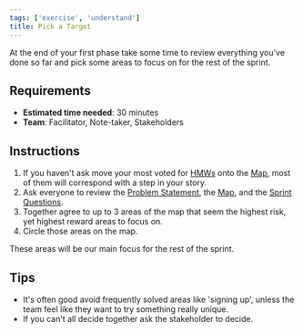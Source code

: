 ```yaml
---
tags: ['exercise', 'understand']
title: Pick a Target
---
```


At the end of your first phase take some time to review everything you've done so far and pick some areas to focus on for the rest of the sprint.

## Requirements

- **Estimated time needed**: 30 minutes
- **Team**: Facilitator, Note-taker, Stakeholders

## Instructions

1. If you haven't ask move your most voted for [HMWs](/exercises/how-might-we) onto the [Map](/exercises/make-a-map), most of them will correspond with a step in your story.
2. Ask everyone to review the [Problem Statement](/exercises/problem-statement), the [Map](/exercises/make-a-map), and the [Sprint Questions](/exercises/sprint-questions).
3. Together agree to up to 3 areas of the map that seem the highest risk, yet highest reward areas to focus on.
4. Circle those areas on the map.

These areas will be our main focus for the rest of the sprint.

## Tips

- It's often good avoid frequently solved areas like 'signing up', unless the team feel like they want to try something really unique.
- If you can't all decide together ask the stakeholder to decide.

